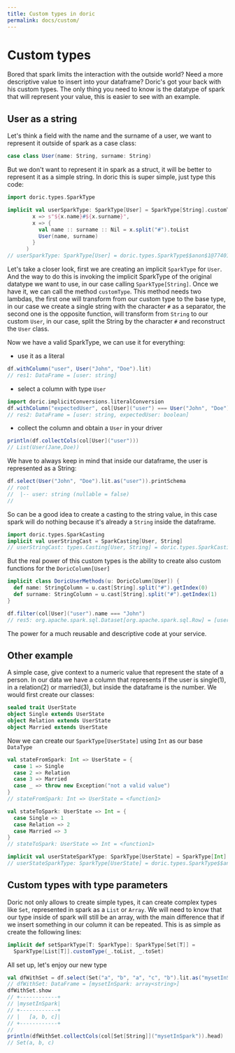 ```yaml
---
title: Custom types in doric
permalink: docs/custom/
---
```

# Custom types
Bored that spark limits the interaction with the outside world? Need a more descriptive value to insert into your
dataframe? Doric's got your back with his custom types. The only thing you need to know is the datatype of spark that
will represent your value, this is easier to see with an example.

## User as a string
Let's think a field with the name and the surname of a
user, we want to represent it outside of spark as a case class:

```scala
case class User(name: String, surname: String)
```

But we don't want to represent it in spark as a struct, it will be better to represent it as a simple string. In doric
this is super simple, just type this code:

```scala
import doric.types.SparkType

implicit val userSparkType: SparkType[User] = SparkType[String].customType[User](
        x => s"${x.name}#${x.surname}",
        x => {
          val name :: surname :: Nil = x.split("#").toList
          User(name, surname)
        }
      )
// userSparkType: SparkType[User] = doric.types.SparkType$$anon$1@774013dc
```

Let's take a closer look, first we are creating an implicit `SparkType` for `User`. And the way to do this is invoking
the implicit SparkType of the original datatype we want to use, in our case calling `SparkType[String]`. Once we
have it, we can call the method `customType`. This method needs two lambdas, the first one will transform from our custom
type to the base type, in our case we create a single string with the character `#` as a separator, the second one is
the opposite function, will transform from `String` to our custom `User`, in our case, split the String by the
character `#`  and reconstruct the `User` class.

Now we have a valid SparkType, we can use it for everything:
* use it as a literal
```scala
df.withColumn("user", User("John", "Doe").lit)
// res1: DataFrame = [user: string]
```
* select a column with type `User`
```scala
import doric.implicitConversions.literalConversion
df.withColumn("expectedUser", col[User]("user") === User("John", "Doe"))
// res2: DataFrame = [user: string, expectedUser: boolean]
```
* collect the column and obtain a `User` in your driver
```scala
println(df.collectCols(col[User]("user")))
// List(User(Jane,Doe))
```

We have to always keep in mind that inside our dataframe, the user is represented as a String:
```scala
df.select(User("John", "Doe").lit.as("user")).printSchema
// root
//  |-- user: string (nullable = false)
//
```
So can be a good idea to create a casting to the string value, in this case spark will do nothing because it's already a `String` inside the dataframe.
```scala
import doric.types.SparkCasting
implicit val userStringCast = SparkCasting[User, String]
// userStringCast: types.Casting[User, String] = doric.types.SparkCasting$$anon$1@7ebc5be6
```

But the real power of this custom types is the ability to create also custom functions for the `DoricColumn[User]`
```scala
implicit class DoricUserMethods(u: DoricColumn[User]) {
  def name: StringColumn = u.cast[String].split("#").getIndex(0)
  def surname: StringColumn = u.cast[String].split("#").getIndex(1)
}

df.filter(col[User]("user").name === "John")
// res5: org.apache.spark.sql.Dataset[org.apache.spark.sql.Row] = [user: string]
```
The power for a much reusable and descriptive code at your service.

## Other example
A simple case, give context to a numeric value that represent the state of a person. In our data we have a column that
represents if the user is single(1), in a relation(2) or married(3), but inside the dataframe is the number. We would
first create our classes:

```scala
sealed trait UserState
object Single extends UserState
object Relation extends UserState
object Married extends UserState
```

Now we can create our `SparkType[UserState]` using `Int` as our base `DataType`

```scala
val stateFromSpark: Int => UserState = {
  case 1 => Single
  case 2 => Relation
  case 3 => Married
  case _ => throw new Exception("not a valid value")
}
// stateFromSpark: Int => UserState = <function1>

val stateToSpark: UserState => Int = {
  case Single => 1
  case Relation => 2
  case Married => 3
}
// stateToSpark: UserState => Int = <function1>

implicit val userStateSparkType: SparkType[UserState] = SparkType[Int].customType(stateToSpark, stateFromSpark)
// userStateSparkType: SparkType[UserState] = doric.types.SparkType$$anon$1@4627dfda
```

## Custom types with type parameters
Doric not only allows to create simple types, it can create complex types like `Set`, represented in spark as a `List` or `Array`. We will need to know that our type inside of spark will still be an array, with the main difference that if we insert something in our column it can be repeated.
This is as simple as create the following lines:
```scala
implicit def setSparkType[T: SparkType]: SparkType[Set[T]] =
  SparkType[List[T]].customType(_.toList, _.toSet)
```
All set up, let's enjoy our new type
```scala
val dfWithSet = df.select(Set("a", "b", "a", "c", "b").lit.as("mysetInSpark"))
// dfWithSet: DataFrame = [mysetInSpark: array<string>]
dfWithSet.show
// +------------+
// |mysetInSpark|
// +------------+
// |   [a, b, c]|
// +------------+
// 
println(dfWithSet.collectCols(col[Set[String]]("mysetInSpark")).head)
// Set(a, b, c)
```
